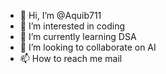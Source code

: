 - 👋 Hi, I’m @Aquib711
- 👀 I’m interested in coding
- 🌱 I’m currently learning DSA
- 💞️ I’m looking to collaborate on AI
- 📫 How to reach me mail

<!---
Aquib711/Aquib711 is a ✨ special ✨ repository because its `README.md` (this file) appears on your GitHub profile.
You can click the Preview link to take a look at your changes.
--->
